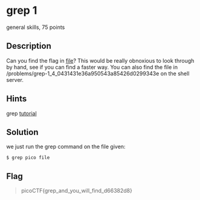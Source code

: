 # grep 1
 general skills, 75 points

## Description
 Can you find the flag in [file](https://2018shell.picoctf.com/static/f2e1fdcd5c405ca4170af1a8973b365b/file)? This would be really obnoxious to look through by hand, see if you can find a faster way. You can also find the file in /problems/grep-1_4_0431431e36a950543a85426d0299343e on the shell server. 

## Hints
 grep [tutorial](https://ryanstutorials.net/linuxtutorial/grep.php)

## Solution
 we just run the grep command on the file given:
 
 `$ grep pico file`


## Flag
>picoCTF{grep_and_you_will_find_d66382d8}
